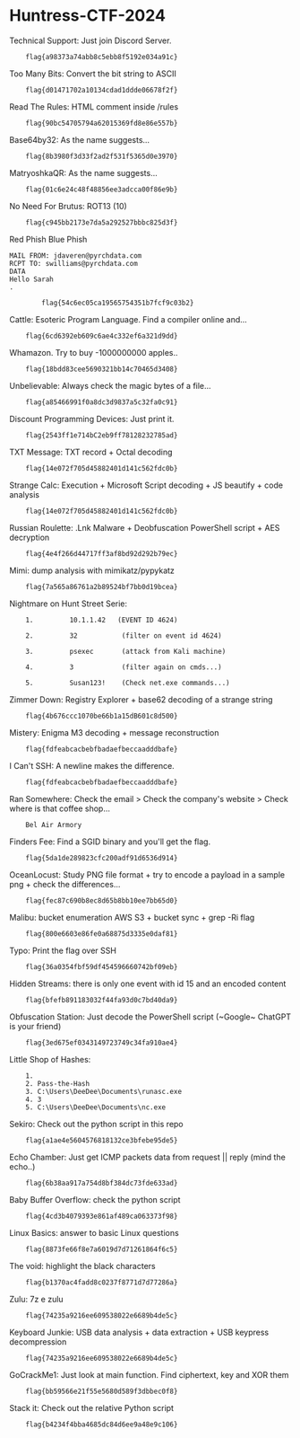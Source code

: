 # Huntress-CTF-2024

Technical Support: Just join Discord Server.

        flag{a98373a74abb8c5ebb8f5192e034a91c}

Too Many Bits: Convert the bit string to ASCII

        flag{d01471702a10134cdad1ddde06678f2f}

Read The Rules: HTML comment inside /rules 
        
        flag{90bc54705794a62015369fd8e86e557b}

Base64by32: As the name suggests...

        flag{8b3980f3d33f2ad2f531f5365d0e3970}

MatryoshkaQR: As the name suggests...

        flag{01c6e24c48f48856ee3adcca00f86e9b}

No Need For Brutus: ROT13 (10)

        flag{c945bb2173e7da5a292527bbbc825d3f}

Red Phish Blue Phish

```HELO pyrchdata.com
MAIL FROM: jdaveren@pyrchdata.com
RCPT TO: swilliams@pyrchdata.com
DATA
Hello Sarah
.

```
```
        flag{54c6ec05ca19565754351b7fcf9c03b2}
```

Cattle: Esoteric Program Language. Find a compiler online and...

        flag{6cd6392eb609c6ae4c332ef6a321d9dd}

Whamazon. Try to buy -1000000000 apples..

        flag{18bdd83cee5690321bb14c70465d3408}

Unbelievable: Always check the magic bytes of a file...

        flag{a85466991f0a8dc3d9837a5c32fa0c91}

Discount Programming Devices: Just print it.

        flag{2543ff1e714bC2eb9ff78128232785ad}

TXT Message: TXT record + Octal decoding

        flag{14e072f705d45882401d141c562fdc0b}

Strange Calc: Execution + Microsoft Script decoding + JS beautify + code analysis 

        flag{14e072f705d45882401d141c562fdc0b}

Russian Roulette: .Lnk Malware + Deobfuscation PowerShell script + AES decryption

        flag{4e4f266d44717ff3af8bd92d292b79ec}

Mimi: dump analysis with mimikatz/pypykatz

        flag{7a565a86761a2b89524bf7bb0d19bcea}

Nightmare on Hunt Street Serie:
        
        1.         10.1.1.42   (EVENT ID 4624)
        
        2.         32           (filter on event id 4624)
       
        3.         psexec       (attack from Kali machine)
       
        4.         3            (filter again on cmds...)
       
        5.         Susan123!    (Check net.exe commands...)

Zimmer Down: Registry Explorer + base62 decoding of a strange string
        
        flag{4b676ccc1070be66b1a15dB601c8d500}

Mistery: Enigma M3 decoding + message reconstruction
        
        flag{fdfeabcacbebfbadaefbeccaadddbafe}

I Can't SSH: A newline makes the difference.
        
        flag{fdfeabcacbebfbadaefbeccaadddbafe}

Ran Somewhere: Check the email > Check the company's website > Check where is that coffee shop...

        Bel Air Armory

Finders Fee: Find a SGID binary and you'll get the flag.

        flag{5da1de289823cfc200adf91d6536d914}

OceanLocust: Study PNG file format + try to encode a payload in a sample png + check the differences...

        flag{fec87c690b8ec8d65b8bb10ee7bb65d0}

Malibu: bucket enumeration AWS S3 + bucket sync + grep -Ri flag

        flag{800e6603e86fe0a68875d3335e0daf81}

Typo: Print the flag over SSH

        flag{36a0354fbf59df454596660742bf09eb}

Hidden Streams: there is only one event with id 15 and an encoded content

        flag{bfefb891183032f44fa93d0c7bd40da9}

Obfuscation Station: Just decode the PowerShell script (~Google~ ChatGPT is your friend)

        flag{3ed675ef0343149723749c34fa910ae4}

Little Shop of Hashes:

        1.
        2. Pass-the-Hash
        3. C:\Users\DeeDee\Documents\runasc.exe
        4. 3
        5. C:\Users\DeeDee\Documents\nc.exe

Sekiro: Check out the python script in this repo

        flag{a1ae4e5604576818132ce3bfebe95de5}

Echo Chamber: Just get ICMP packets data from request || reply (mind the echo..)

        flag{6b38aa917a754d8bf384dc73fde633ad}

Baby Buffer Overflow: check the python script

        flag{4cd3b4079393e861af489ca063373f98}

Linux Basics: answer to basic Linux questions

        flag{8873fe66f8e7a6019d7d71261864f6c5}

The void: highlight the black characters

        flag{b1370ac4fadd8c0237f8771d7d77286a}

 Zulu: 7z e zulu

        flag{74235a9216ee609538022e6689b4de5c}     

 Keyboard Junkie: USB data analysis + data extraction + USB keypress decompression

        flag{74235a9216ee609538022e6689b4de5c} 

GoCrackMe1: Just look at main function. Find ciphertext, key and XOR them

        flag{bb59566e21f55e5680d589f3dbbec0f8}

Stack it: Check out the relative Python script

        flag{b4234f4bba4685dc84d6ee9a48e9c106}
        
